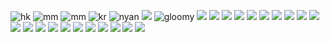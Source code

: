 ![hk](https://64.media.tumblr.com/469c7f03885bcd60c96d895e3a28cbf7/cafbc56ed79895b3-e4/s640x960/455a5cc475e04515821efd5ab5ffd7355007d490.gifv)
![mm](https://64.media.tumblr.com/3ba147187732246c89621ba939b3b37b/9ff62766782907e1-6b/s250x400/93092d859635b0856bc1138b430f2e216ec80e96.gifv)
![mm](https://64.media.tumblr.com/3f07e6261fcfe7f2e6db7f130ec75b91/9ff62766782907e1-9c/s250x400/94419c39e4559c04df5c1887364194a05b47bdd6.gifv)
![kr](https://64.media.tumblr.com/0f516e95b5bf8a8d651daeb3e07e552e/29e283b7d188a1e7-7f/s100x200/e0c500fa1db7358e19c2343565db9da85a7addca.gifv)
![nyan](https://64.media.tumblr.com/38441dd588e4ced837c56e592b179792/67e8e56a4c66369c-e0/s100x200/d4b6ef007bb2ec2bf263ee842fd7dd1ed6cef493.gifv)
![](https://64.media.tumblr.com/dca00de946b003ca86d366775d800389/67e8e56a4c66369c-6f/s100x200/2f794cdd385df7bf470148ade4764204635c2f6f.gifv)
![gloomy](https://64.media.tumblr.com/0451c98e559b0494033445d149bb1dfd/67e8e56a4c66369c-c7/s100x200/b9c7e764d826756c8bbb3e7221d9f9083c93cecc.pnj)
![](https://64.media.tumblr.com/c9bcd37a52c491da1d95320b371127a5/67e8e56a4c66369c-b9/s100x200/f84de6235fe8da02ed2822fd56ae68c7b294d6f8.gifv)
![](https://64.media.tumblr.com/a9d6c3f510df629f63b5cf4331601bfb/67e8e56a4c66369c-65/s250x400/a64885e43374cb47ea7506d0ebfdef616770d787.gifv)
![](https://64.media.tumblr.com/e4db4738aad544b8975e0f60b10cd4eb/67e8e56a4c66369c-41/s100x200/aea2262b6f2ca5919b1bad5054e0588ebd8161a0.pnj)
![](https://64.media.tumblr.com/d8e97bad3b66feabb45e620e8b2f2f46/e9f5bca318ed4d4d-00/s100x200/f804c04765486296815b0813e44f519d3516a544.gifv)
![](https://64.media.tumblr.com/877413ee8fec851b603cea1ee0d7979f/870a74bbe624add0-44/s100x200/7fb04e9469890b897b75b74bac841ebf655b8f3e.gifv)
![](https://64.media.tumblr.com/2dd4e9ec4b647f97895417763726e0c9/357ef05745e50dfb-1e/s250x400/aa7b9c4d4245dba147c004054dffc235fe764c8c.jpg)
![](https://64.media.tumblr.com/a4436023c598fb96145137c543d0ef01/357ef05745e50dfb-10/s250x400/52152c7e48d2aa72089283814b16eb687bf71809.jpg)
![](https://64.media.tumblr.com/85190b22f0db232f09c1b01d5e75fa8d/eb81d1fb199d324d-f5/s100x200/d9fafba86ce0accaad8694a67f1ec20136cdc76c.gifv)
![](https://64.media.tumblr.com/31e2335cb7ff069fe511af28256600a2/f1d05a087ae1bd96-b5/s100x200/d3ff5cd349e4c80a05b12c98f2d8dec9f6a63555.gifv)
![](https://64.media.tumblr.com/993852696073d8d4e3d71a1ed6191e1d/d91ef10a5b0a015c-e9/s100x200/f3acd626aa8ae73797a1789c4820587bbee46a6a.webp)
![](https://64.media.tumblr.com/264daef50db163a64c9ff15fb1f575f7/d91ef10a5b0a015c-77/s250x400/243e711a9a8f8a1cd494c7c085355294b944e6ff.webp)
![](https://media.discordapp.net/attachments/1159990403047628943/1199493438538788953/Tumblr_l_62823191387898.gif?ex=662841d1&is=6615ccd1&hm=a2bba00c9a87b6abdb2ed2f7c5bc6fe6a0923795341f7ab45c454cc0be2fc1ad&=)
![](https://64.media.tumblr.com/501927b353056b9d852928133e689b84/a66e4205ca2278b5-71/s250x400/147004f166e19147ca3a7b6665f7ee61dbdf3e81.gifv)
![](https://64.media.tumblr.com/0975c03a8ea4b4c906501f2ff3cac4b3/a66e4205ca2278b5-13/s250x400/0bc8110de28a286168decfb6df3eb91b20f1a897.gifv)
![](https://64.media.tumblr.com/72f99db630f460fefaf0097d89aa1dba/f3590f3d6abcda7d-f6/s500x750/58b55189c346a7252e95981367e4c43d43fefff3.gifv)
![](https://64.media.tumblr.com/49ece7bcbc47d40560361be5e3aa19d7/c6a711126fde27f9-67/s640x960/233f9561331034506fb5d0fd34d563f55bb4377c.gifv)
![](https://64.media.tumblr.com/e26e4534bb8c3f8f0782b5dc8ab2de40/b4667e2348648118-36/s540x810/8e1b2895b804c1bc295c08fb5e9241d4461a0642.gifv)
![](https://64.media.tumblr.com/3883a365395d756be66e4c7a3665e404/00868897aa11c016-18/s250x400/6536dbf6e691c5fb3f1e38a998b493d675f5c25f.gifv)
![](https://64.media.tumblr.com/56626e7e384337f9ba0c2cca78ce227e/00868897aa11c016-57/s250x400/46335b5f589e10a780368df18955fd0ea4d0b027.gifv)
![](https://64.media.tumblr.com/93fd34a0731662a70108bb8dde45888a/fb2ef1a0d9125e75-d3/s250x400/a62a92725779f8da201fceee024c055f0e3ea0b4.gifv)
![](https://64.media.tumblr.com/7997b09b2702a2d0ca2b770dd54bd76e/5e199ab673c8386b-e7/s250x400/6ad2213e0071285ccf6ddcb6ddf42b9d56f20a86.gifv)
